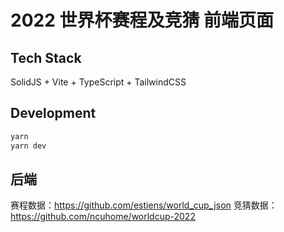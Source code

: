 # 2022 世界杯赛程及竞猜 前端页面

##  Tech Stack
SolidJS + Vite + TypeScript + TailwindCSS

##  Development
```bash
yarn
yarn dev
```
## 后端
赛程数据：https://github.com/estiens/world_cup_json
竞猜数据：https://github.com/ncuhome/worldcup-2022